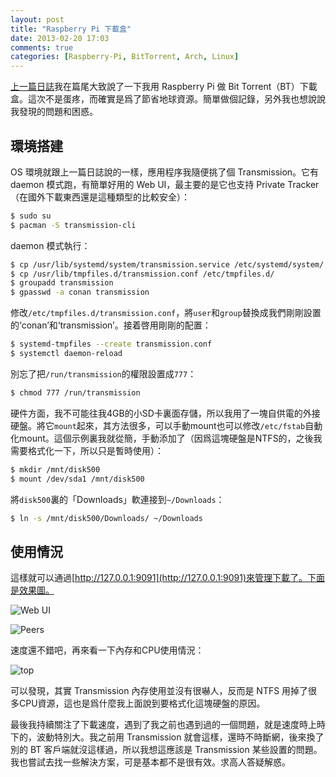 ```yaml
---
layout: post
title: "Raspberry Pi 下載盒"
date: 2013-02-20 17:03
comments: true
categories: [Raspberry-Pi, BitTorrent, Arch, Linux]
---
```


[上一篇日誌](http://conanchou.github.com/blog/raspberry-pi/hack/arch/linux/go/2013/02/17/play-with-raspberry-pi/)我在篇尾大致說了一下我用 Raspberry Pi 做 Bit Torrent（BT）下載盒。這次不是蛋疼，而確實是爲了節省地球資源。簡單做個記錄，另外我也想說說我發現的問題和困惑。<!--more-->

## 環境搭建

OS 環境就跟上一篇日誌說的一樣，應用程序我隨便挑了個 Transmission。它有 daemon 模式跑，有簡單好用的 Web UI，最主要的是它也支持 Private Tracker（在國外下載東西還是這種類型的比較安全）：

```bash
$ sudo su
$ pacman -S transmission-cli
```

daemon 模式執行：

```bash
$ cp /usr/lib/systemd/system/transmission.service /etc/systemd/system/
$ cp /usr/lib/tmpfiles.d/transmission.conf /etc/tmpfiles.d/
$ groupadd transmission
$ gpasswd -a conan transmission
```

修改`/etc/tmpfiles.d/transmission.conf`，將`user`和`group`替換成我們剛剛設置的‘conan’和‘transmission’。接着啓用剛剛的配置：

```bash
$ systemd-tmpfiles --create transmission.conf
$ systemctl daemon-reload
```

別忘了把`/run/transmission`的權限設置成`777`：

```bash
$ chmod 777 /run/transmission
```

硬件方面，我不可能往我4GB的小SD卡裏面存儲，所以我用了一塊自供電的外接硬盤。將它`mount`起來，其方法很多，可以手動mount也可以修改`/etc/fstab`自動化mount。這個示例裏我就從簡，手動添加了（因爲這塊硬盤是NTFS的，之後我需要格式化一下，所以只是暫時使用）：

```bash
$ mkdir /mnt/disk500
$ mount /dev/sda1 /mnt/disk500
```

將`disk500`裏的「Downloads」軟連接到`~/Downloads`：

```bash
$ ln -s /mnt/disk500/Downloads/ ~/Downloads
```

## 使用情況

這樣就可以通過[http://127.0.0.1:9091](http://127.0.0.1:9091)來管理下載了。下面是效果圖。

![Web UI](http://conanchou.github.com/images/20130220/WebUI.png "Web UI")

![Peers](http://conanchou.github.com/images/20130220/peers.png "Peers")

速度還不錯吧，再來看一下內存和CPU使用情況：

![top](http://conanchou.github.com/images/20130220/top.png "top")

可以發現，其實 Transmission 內存使用並沒有很嚇人，反而是 NTFS 用掉了很多CPU資源，這也是爲什麼我上面說到要格式化這塊硬盤的原因。

最後我持續關注了下載速度，遇到了我之前也遇到過的一個問題，就是速度時上時下的，波動特別大。我之前用 Transmission 就會這樣，還時不時斷網，後來換了別的 BT 客戶端就沒這樣過，所以我想這應該是 Transmission 某些設置的問題。我也嘗試去找一些解決方案，可是基本都不是很有效。求高人答疑解惑。
